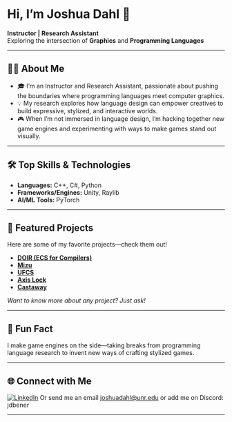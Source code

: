 # Hi, I’m Joshua Dahl 👋

**Instructor | Research Assistant**  
Exploring the intersection of **Graphics** and **Programming Languages**

---

## 👨‍💻 About Me

- 🎓 I’m an Instructor and Research Assistant, passionate about pushing the boundaries where programming languages meet computer graphics.
- 💡 My research explores how language design can empower creatives to build expressive, stylized, and interactive worlds.
- 🎮 When I’m not immersed in language design, I’m hacking together new game engines and experimenting with ways to make games stand out visually.

---

## 🛠️ Top Skills & Technologies

- **Languages:** C++, C#, Python
- **Frameworks/Engines:** Unity, Raylib
- **AI/ML Tools:** PyTorch

---

## 🚀 Featured Projects

Here are some of my favorite projects—check them out!

- **[DOIR (ECS for Compilers)](https://github.com/doir-lang/DOIR/blob/ECS4Compilers)**  
- **[Mizu](https://github.com/doir-lang/Mizu)**  
- **[UFCS](https://github.com/joshuadahlunr/ufcs)**
- **[Axis Lock](https://jdbener.itch.io/axis-lock)**
- **[Castaway](https://github.com/joshuadahlunr/castaway)**

*Want to know more about any project? Just ask!*

---

## 🌱 Fun Fact

I make game engines on the side—taking breaks from programming language research to invent new ways of crafting stylized games.

---

## 🌐 Connect with Me

[![LinkedIn](https://img.shields.io/badge/LinkedIn-blue?style=flat&logo=linkedin)](https://www.linkedin.com/in/joshua-dahl-2b1a4691/)
Or send me an email joshuadahl@unr.edu or add me on Discord: jdbener

---

<!--
![](https://github-readme-stats.vercel.app/api?username=joshuadahlunr&show_icons=true&theme=dracula)
-->
